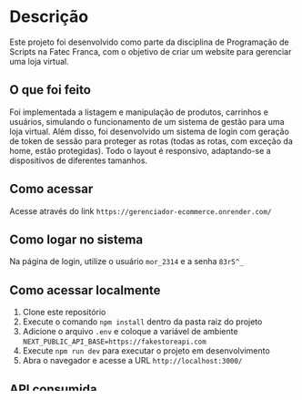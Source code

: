 # Descrição

Este projeto foi desenvolvido como parte da disciplina de Programação de Scripts na Fatec Franca, com o objetivo de criar um website para gerenciar uma loja virtual.

## O que foi feito
Foi implementada a listagem e manipulação de produtos, carrinhos e usuários, simulando o funcionamento de um sistema de gestão para uma loja virtual. Além disso, foi desenvolvido um sistema de login com geração de token de sessão para proteger as rotas (todas as rotas, com exceção da home, estão protegidas). Todo o layout é responsivo, adaptando-se a dispositivos de diferentes tamanhos.

## Como acessar
Acesse através do link `https://gerenciador-ecommerce.onrender.com/`

## Como logar no sistema
Na página de login, utilize o usuário `mor_2314` e a senha `83r5^_`

## Como acessar localmente
1. Clone este repositório
2. Execute o comando `npm install` dentro da pasta raiz do projeto
3. Adicione o arquivo `.env` e coloque a variável de ambiente `NEXT_PUBLIC_API_BASE=https://fakestoreapi.com`
4. Execute `npm run dev` para executar o projeto em desenvolvimento
5. Abra o navegador e acesse a URL `http://localhost:3000/`

## API consumida
- A API utilizada para fornecer os dados ao projeto é a `fakestoreapi`, acessível através do link `https://fakestoreapi.com`

## Principais Tecnologias e Bibliotecas Utilizadas
- ReactJS: Biblioteca JavaScript para construção de interfaces de usuário.
- TypeScript: Superset de JavaScript que adiciona tipagem estática ao código.
- NextJS: Framework React que oferece renderização do lado do servidor (SSR), geração de sites estáticos (SSG) e suporte para rotas dinâmicas.
- Tailwind CSS: Framework de CSS utilitário para estilização.
- Zod: Biblioteca de validação e definição de esquemas para dados.
- Axios: Cliente HTTP para realizar requisições a APIs.
- React-toastify: Biblioteca para exibição de notificações configuráveis em aplicações React.
- Universal-cookie: Biblioteca para manipulação de cookies.
